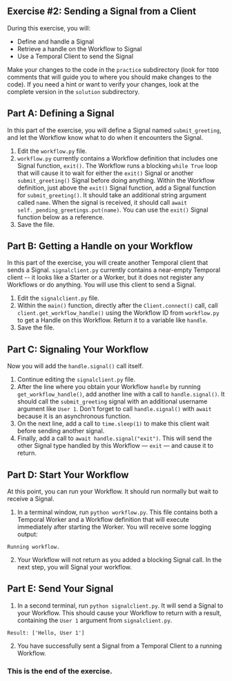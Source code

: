 ## Exercise #2: Sending a Signal from a Client

During this exercise, you will:

- Define and handle a Signal
- Retrieve a handle on the Workflow to Signal
- Use a Temporal Client to send the Signal

Make your changes to the code in the `practice` subdirectory (look for
`TODO` comments that will guide you to where you should make changes to
the code). If you need a hint or want to verify your changes, look at
the complete version in the `solution` subdirectory.

## Part A: Defining a Signal

In this part of the exercise, you will define a Signal named `submit_greeting`, and let the Workflow know what to do when it encounters the Signal.

1. Edit the `workflow.py` file.
2. `workflow.py` currently contains a Workflow definition that includes one Signal function, `exit()`. The Workflow runs a blocking `while True` loop that will cause it to wait for either the `exit()` Signal or another `submit_greeting()` Signal before doing anything. Within the Workflow definition, just above the `exit()` Signal function, add a Signal function for `submit_greeting()`. It should take an additional string argument called `name`. When the signal is received, it should call `await self._pending_greetings.put(name)`. You can use the `exit()` Signal function below as a reference.
3. Save the file.

## Part B: Getting a Handle on your Workflow

In this part of the exercise, you will create another Temporal client that sends a Signal. `signalclient.py` currently contains a near-empty Temporal client -- it looks like a Starter or a Worker, but it does not register any Workflows or do anything. You will use this client to send a Signal.

1. Edit the `signalclient.py` file.
2. Within the `main()` function, directly after the `Client.connect()` call, call `client.get_workflow_handle()` using the Workflow ID from `workflow.py` to get a Handle on this Workflow. Return it to a variable like `handle`. 
3. Save the file.

## Part C: Signaling Your Workflow

Now you will add the `handle.signal()` call itself.

1. Continue editing the `signalclient.py` file.
2. After the line where you obtain your Workflow `handle` by running `get_workflow_handle()`, add another line with a call to `handle.signal()`. It should call the `submit_greeting` signal with an additional username argument like `User 1`. Don't forget to call `handle.signal()` with `await` because it is an asynchronous function.
3. On the next line, add a call to `time.sleep(1)` to make this client wait before sending another signal.
4. Finally, add a call to `await handle.signal("exit")`. This will send the other Signal type handled by this Workflow — `exit` — and cause it to return.

## Part D: Start Your Workflow

At this point, you can run your Workflow. It should run normally but wait to receive a Signal.

1. In a terminal window, run `python workflow.py`. This file contains both a Temporal Worker and a Workflow definition that will execute immediately after starting the Worker. You will receive some logging output:

```
Running workflow.
```

2. Your Workflow will not return as you added a blocking Signal call. In the next step, you will Signal your workflow.

## Part E: Send Your Signal

1. In a second terminal, run `python signalclient.py`. It will send a Signal to your Workflow. This should cause your Workflow to return with a result, containing the `User 1` argument from `signalclient.py`.

```
Result: ['Hello, User 1']
```

2. You have successfully sent a Signal from a Temporal Client to a running Workflow.

### This is the end of the exercise.
